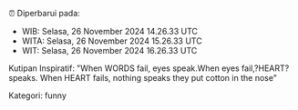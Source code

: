 ⏰ Diperbarui pada:
- WIB: Selasa, 26 November 2024 14.26.33 UTC
- WITA: Selasa, 26 November 2024 15.26.33 UTC
- WIT: Selasa, 26 November 2024 16.26.33 UTC

Kutipan Inspiratif:
"When WORDS fail, eyes speak.When eyes fail,?HEART? speaks. When HEART fails, nothing speaks they put cotton in the nose"


Kategori: funny

